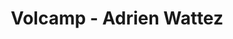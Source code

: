---
  name: Adrien Wattez
  title: Volcamp - Adrien Wattez
  abstract: 
  twitter: none
  photo: none
  linkedin: none
  keynotes: false
---